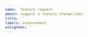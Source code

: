 ```yaml
---
name:  feature request
about: suggest a feature change/idea
title: ''
labels: enhancement
assignees: ''
---
```

